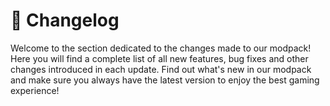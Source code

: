 # 📝 Changelog

Welcome to the section dedicated to the changes made to our modpack! Here you will find a complete list of all new features, bug fixes and other changes introduced in each update. Find out what's new in our modpack and make sure you always have the latest version to enjoy the best gaming experience!